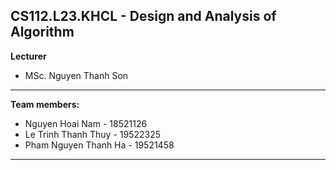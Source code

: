 CS112.L23.KHCL - Design and Analysis of Algorithm
---

**Lecturer**
- MSc. Nguyen Thanh Son

---

**Team members:**
- Nguyen Hoai Nam - 18521126
- Le Trinh Thanh Thuy - 19522325
- Pham Nguyen Thanh Ha - 19521458

---

